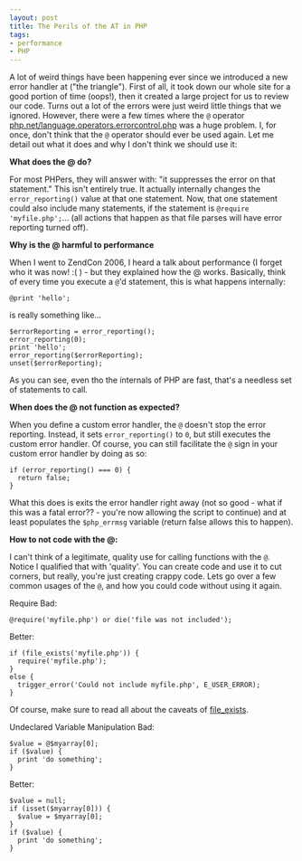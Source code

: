 ```yaml
---
layout: post
title: The Perils of the AT in PHP
tags:
- performance
- PHP
---
```

A lot of weird things have been happening ever since we introduced a new error handler at ("the triangle").  First of all, it took down our whole site for a good portion of time (oops!), then it created a large project for us to review our code.  Turns out a lot of the errors were just weird little things that we ignored.  However, there were a few times where the `@` operator [php.net/language.operators.errorcontrol.php](http://us3.php.net/manual/en/language.operators.errorcontrol.php) was a huge problem.  I, for once, don't think that the `@` operator should ever be used again.  Let me detail out what it does and why I don't think we should use it:

**What does the @ do?**

For most PHPers, they will answer with: "it suppresses the error on that statement."  This isn't entirely true.  It actually internally changes the `error_reporting()` value at that one statement.  Now, that one statement could also include many statements, if the statement is `@require 'myfile.php';`... (all actions that happen as that file parses will have error reporting turned off).

**Why is the @ harmful to performance**

When I went to ZendCon 2006, I heard a talk about performance (I forget who it was now! :( ) - but they explained how the @ works.  Basically, think of every time you execute a `@`'d statement, this is what happens internally:

```php?start_inline=1
@print 'hello';
```

is really something like...

```php?start_inline=1
$errorReporting = error_reporting();
error_reporting(0);
print 'hello';
error_reporting($errorReporting);
unset($errorReporting);
```
    
As you can see, even tho the internals of PHP are fast, that's a needless set of statements to call.

**When does the @ not function as expected?**

When you define a custom error handler, the `@` doesn't stop the error reporting.  Instead, it sets `error_reporting()` to `0`, but still executes the custom error handler.  Of course, you can still facilitate the `@` sign in your custom error handler by doing as so:

```php?start_inline=1
if (error_reporting() === 0) {
  return false;
}
```
    
What this does is exits the error handler right away (not so good - what if this was a fatal error?? - you're now allowing the script to continue) and at least populates the `$php_errmsg` variable (return false allows this to happen).

**How to not code with the @:**

I can't think of a legitimate, quality use for calling functions with the `@`.  Notice I qualified that with 'quality'.  You can create code and use it to cut corners, but really, you're just creating crappy code.  Lets go over a few common usages of the `@`, and how you could code without using it again.

Require
Bad:

```php?start_inline=1
@require('myfile.php') or die('file was not included');
```
    
Better:

```php?start_inline=1
if (file_exists('myfile.php')) {
  require('myfile.php');
}
else {
  trigger_error('Could not include myfile.php', E_USER_ERROR);
}
```
    
Of course, make sure to read all about the caveats of [file_exists](http://us3.php.net/manual/en/function.is-readable.php).

Undeclared Variable Manipulation
Bad:

```php?start_inline=1
$value = @$myarray[0];
if ($value) {
  print 'do something';
}
```

Better:

```php?start_inline=1
$value = null;
if (isset($myarray[0])) {
  $value = $myarray[0];
}
if ($value) {
  print 'do something';
}
```
